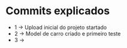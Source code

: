 # Commits explicados
* 1 -> Upload inicial do projeto startado
* 2 -> Model de carro criado e primeiro teste
* 3 ->
